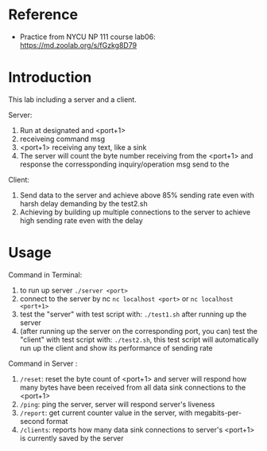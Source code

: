 # Reference
* Practice from NYCU NP 111 course lab06: https://md.zoolab.org/s/fGzkg8D79

# Introduction
This lab including a server and a client.

Server:
1. Run at designated <port> and <port+1>
2. <port> receiveing command msg
3. <port+1> receiving any text, like a sink
4. The server will count the byte number receiving from the <port+1> and response the corressponding inquiry/operation msg send to the <port>

Client:
1. Send data to the server and achieve above 85% sending rate even with harsh delay demanding by the test2.sh
2. Achieving by building up multiple connections to the server to achieve high sending rate even with the delay

# Usage
Command in Terminal:
1. to run up server ```./server <port>```
2. connect to the server by nc ```nc localhost <port>``` or ```nc localhost <port+1>```
3. test the "server" with test script with: ```./test1.sh``` after running up the server
4. (after running up the server on the corresponding port, you can) test the "client" with test script with: ```./test2.sh```, this test script will automatically run up the client and show its performance of sending rate


Command in Server <port>:
1. ```/reset```: reset the byte count of <port+1> and server will respond how many bytes have been received from all data sink connections to the <port+1>
2. ```/ping```: ping the server, server will respond server's liveness
3. ```/report```: get current counter value in the server, with megabits-per-second format
4. ```/clients```: reports how many data sink connections to server's <port+1> is currently saved by the server
